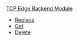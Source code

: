 <!-- Code generated for API Clients. DO NOT EDIT. -->

[TCP Edge Backend Module](#tcp-edge-backend-module)

- [Replace](#tcp-edge-backend-module/#replace)
- [Get](#tcp-edge-backend-module/#get)
- [Delete](#tcp-edge-backend-module/#delete)
